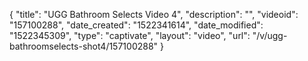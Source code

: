 {
    "title": "UGG Bathroom Selects Video 4",
    "description": "",
    "videoid": "157100288",
    "date_created": "1522341614",
    "date_modified": "1522345309",
    "type": "captivate",
    "layout": "video",
    "url": "\/v\/ugg-bathroomselects-shot4\/157100288"
}